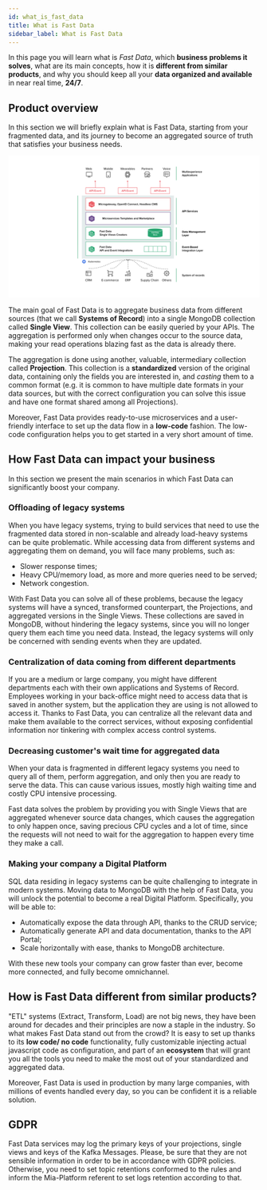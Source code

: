 ```yaml
---
id: what_is_fast_data
title: What is Fast Data
sidebar_label: What is Fast Data
---
```


In this page you will learn what is *Fast Data*, which **business problems it solves**, what are its main concepts, how it is **different from similar products**, and why you should keep all your **data organized and available** in near real time, **24/7**.

## Product overview

In this section we will briefly explain what is Fast Data, starting from your fragmented data, and its journey to become an aggregated source of truth that satisfies your business needs.

![Fast Data overview](./img/fastdata-overview.png)

The main goal of Fast Data is to aggregate business data from different sources (that we call **Systems of Record**) into a single MongoDB collection called **Single View**. This collection can be easily queried by your APIs. The aggregation is performed only when changes occur to the source data, making your read operations blazing fast as the data is already there.

The aggregation is done using another, valuable, intermediary collection called **Projection**. This collection is a **standardized** version of the original data, containing only the fields you are interested in, and *casting* them to a common format (e.g. it is common to have multiple date formats in your data sources, but with the correct configuration you can solve this issue and have one format shared among all Projections).

Moreover, Fast Data provides ready-to-use microservices and a user-friendly interface to set up the data flow in a **low-code** fashion. The low-code configuration helps you to get started in a very short amount of time.

## How Fast Data can impact your business

In this section we present the main scenarios in which Fast Data can significantly boost your company.

### Offloading of legacy systems

When you have legacy systems, trying to build services that need to use the fragmented data stored in non-scalable and already load-heavy systems can be quite problematic. While accessing data from different systems and aggregating them on demand, you will face many problems, such as:

* Slower response times;
* Heavy CPU/memory load, as more and more queries need to be served;
* Network congestion.

With Fast Data you can solve all of these problems, because the legacy systems will have a synced, transformed counterpart, the Projections, and aggregated versions in the Single Views. These collections are saved in MongoDB, without hindering the legacy systems, since you will no longer query them each time you need data. Instead, the legacy systems will only be concerned with sending events when they are updated.

### Centralization of data coming from different departments

If you are a medium or large company, you might have different departments each with their own applications and Systems of Record. Employees working in your back-office might need to access data that is saved in another system, but the application they are using is not allowed to access it.
Thanks to Fast Data, you can centralize all the relevant data and make them available to the correct services, without exposing confidential information nor tinkering with complex access control systems.

### Decreasing customer's wait time for aggregated data

When your data is fragmented in different legacy systems you need to query all of them, perform aggregation, and only then you are ready to serve the data. This can cause various issues, mostly high waiting time and costly CPU intensive processing.

Fast data solves the problem by providing you with Single Views that are aggregated whenever source data changes, which causes the aggregation to only happen once, saving precious CPU cycles and a lot of time, since the requests will not need to wait for the aggregation to happen every time they make a call.

### Making your company a Digital Platform

SQL data residing in legacy systems can be quite challenging to integrate in modern systems. Moving data to MongoDB with the help of Fast Data, you will unlock the potential to become a real Digital Platform. Specifically, you will be able to:

* Automatically expose the data through API, thanks to the CRUD service;
* Automatically generate API and data documentation, thanks to the API Portal;
* Scale horizontally with ease, thanks to MongoDB architecture.

With these new tools your company can grow faster than ever, become more connected, and fully become omnichannel.

## How is Fast Data different from similar products?

"ETL" systems (Extract, Transform, Load) are not big news, they have been around for decades and their principles are now a staple in the industry. So what makes Fast Data stand out from the crowd? It is easy to set up thanks to its **low code/ no code** functionality, fully customizable injecting actual javascript code as configuration, and part of an **ecosystem** that will grant you all the tools you need to make the most out of your standardized and aggregated data.

Moreover, Fast Data is used in production by many large companies, with millions of events handled every day, so you can be confident it is a reliable solution.

## GDPR

Fast Data services may log the primary keys of your projections, single views and keys of the Kafka Messages. Please, be sure that they are not sensible information in order to be in accordance with GDPR policies. Otherwise, you need to set topic retentions conformed to the rules and inform the Mia-Platform referent to set logs retention according to that.
